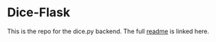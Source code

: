 # Dice-Flask
This is the repo for the dice.py backend.  The full [readme](https://github.com/Marking-Time/dice/blob/main/readme.md) is linked here.
